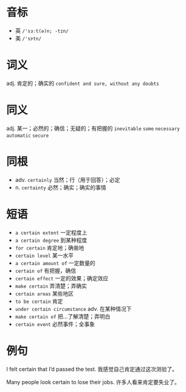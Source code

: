 # 音标

- 英 `/'sɜːt(ə)n; -tɪn/`
- 美 `/'sɝtn/`

# 词义

adj. 肯定的；确实的
`confident and sure, without any doubts`

# 同义

adj. 某一；必然的；确信；无疑的；有把握的
`inevitable` `some` `necessary` `automatic` `secure`

# 同根

- adv. `certainly` 当然；行（用于回答）；必定
- n. `certainty` 必然；确实；确实的事情

# 短语

- `a certain extent` 一定程度上
- `a certain degree` 到某种程度
- `for certain` 肯定地；确凿地
- `certain level` 某一水平
- `a certain amount of` 一定数量的
- `certain of` 有把握，确信
- `certain effect` 一定的效果；确定效应
- `make certain` 弄清楚；弄确实
- `certain areas` 某些地区
- `to be certain` 肯定
- `under certain circumstance` adv. 在某种情况下
- `make certain of` 把…了解清楚；弄明白
- `certain event` 必然事件；全事象

# 例句

I felt certain that I’d passed the test.
我感觉自己肯定通过这次测验了。

Many people look certain to lose their jobs.
许多人看来肯定要失业了。



